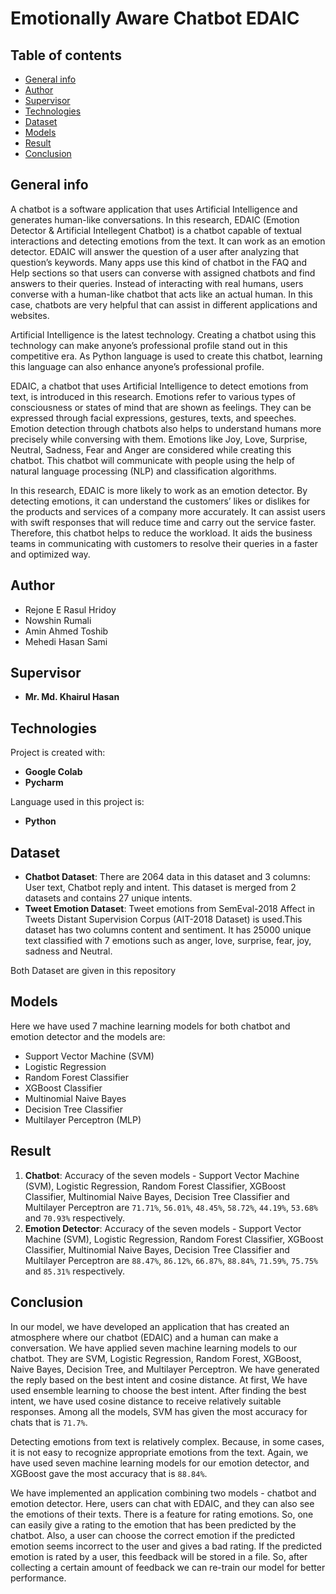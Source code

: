 # Emotionally Aware Chatbot EDAIC
## Table of contents
* [General info](#general-info)
* [Author](#author)
* [Supervisor](#supervisor)
* [Technologies](#technologies)
* [Dataset](#dataset)
* [Models](#models)
* [Result](#result)
* [Conclusion](#conclusion)

## General info 
A chatbot is a software application that uses Artificial Intelligence and generates human-like
conversations. In this research, EDAIC (Emotion Detector & Artificial Intellegent Chatbot) is a chatbot capable of textual interactions and detecting
emotions from the text. It can work as an emotion detector. EDAIC will answer the question
of a user after analyzing that question’s keywords. Many apps use this kind of chatbot in the
FAQ and Help sections so that users can converse with assigned chatbots and find answers
to their queries. Instead of interacting with real humans, users converse with a human-like
chatbot that acts like an actual human. In this case, chatbots are very helpful that can assist
in different applications and websites.

Artificial Intelligence is the latest technology. Creating a chatbot using this technology can
make anyone’s professional profile stand out in this competitive era. As Python language is
used to create this chatbot, learning this language can also enhance anyone’s professional
profile.

EDAIC, a chatbot that uses Artificial Intelligence to detect emotions from text, is introduced
in this research. Emotions refer to various types of consciousness or states of mind that are
shown as feelings. They can be expressed through facial expressions, gestures, texts, and
speeches. Emotion detection through chatbots also helps to understand humans more precisely
while conversing with them. Emotions like Joy, Love, Surprise, Neutral, Sadness, Fear
and Anger are considered while creating this chatbot. This chatbot will communicate with
people using the help of natural language processing (NLP) and classification algorithms.

In this research, EDAIC is more likely to work as an emotion detector. By detecting emotions,
it can understand the customers’ likes or dislikes for the products and services of a company
more accurately. It can assist users with swift responses that will reduce time and carry out
the service faster. Therefore, this chatbot helps to reduce the workload. It aids the business
teams in communicating with customers to resolve their queries in a faster and optimized
way.


## Author
* Rejone E Rasul Hridoy
* Nowshin Rumali
* Amin Ahmed Toshib
* Mehedi Hasan Sami


## Supervisor
* **Mr. Md. Khairul Hasan**

## Technologies
Project is created with:
* **Google Colab**
* **Pycharm**

Language used in this project is:
* **Python**
	
## Dataset

* **Chatbot Dataset**: There are 2064 data in this dataset and 3 columns: User text, Chatbot reply and intent. This dataset is merged from 2 datasets and contains 27 unique intents.
* **Tweet Emotion Dataset**: Tweet emotions from SemEval-2018 Affect in Tweets Distant Supervision Corpus (AIT-2018 Dataset) is used.This dataset has two columns content and sentiment. It has 25000 unique text classified with 7 emotions such as anger, love, surprise, fear, joy, sadness and Neutral.

Both Dataset are given in this repository

## Models
Here we have used 7 machine learning models for both chatbot and emotion detector and the models are:
* Support Vector Machine (SVM)
* Logistic Regression
* Random Forest Classifier
* XGBoost Classifier
* Multinomial Naive Bayes
* Decision Tree Classifier
* Multilayer Perceptron (MLP)

## Result
1. **Chatbot**: Accuracy of the seven models - Support Vector Machine (SVM), Logistic Regression, Random
Forest Classifier, XGBoost Classifier, Multinomial Naive Bayes, Decision Tree Classifier and Multilayer Perceptron
are `71.71%`, `56.01%`, `48.45%`, `58.72%`, `44.19%`, `53.68%` and `70.93%` respectively.
2. **Emotion Detector**: Accuracy of the seven models - Support Vector Machine (SVM), Logistic Regression, Random
Forest Classifier, XGBoost Classifier, Multinomial Naive Bayes, Decision Tree Classifier and Multilayer Perceptron
are `88.47%`, `86.12%`, `66.87%`, `88.84%`, `71.59%`, `75.75%` and `85.31%` respectively.

## Conclusion 
In our model, we have developed an application that has created an atmosphere where our
chatbot (EDAIC) and a human can make a conversation. We have applied seven machine
learning models to our chatbot. They are SVM, Logistic Regression, Random Forest, XGBoost,
Naive Bayes, Decision Tree, and Multilayer Perceptron. We have generated the reply
based on the best intent and cosine distance. At first, We have used ensemble learning to
choose the best intent. After finding the best intent, we have used cosine distance to receive
relatively suitable responses. Among all the models, SVM has given the most accuracy for
chats that is `71.7%`.

Detecting emotions from text is relatively complex. Because, in some cases, it is not easy to
recognize appropriate emotions from the text. Again, we have used seven machine learning
models for our emotion detector, and XGBoost gave the most accuracy that is `88.84%`.


We have implemented an application combining two models - chatbot and emotion detector.
Here, users can chat with EDAIC, and they can also see the emotions of their texts. There
is a feature for rating emotions. So, one can easily give a rating to the emotion that has
been predicted by the chatbot. Also, a user can choose the correct emotion if the predicted
emotion seems incorrect to the user and gives a bad rating. If the predicted emotion is
rated by a user, this feedback will be stored in a file. So, after collecting a certain amount
of feedback we can re-train our model for better performance.



